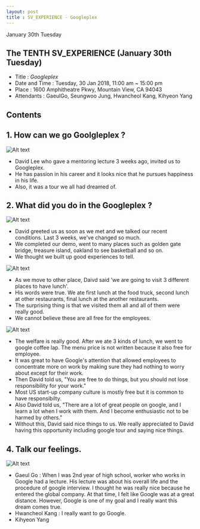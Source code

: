 ```yaml
---
layout: post
title : SV_EXPERIENCE - Googleplex
--- 
```


January 30th Tuesday

## The TENTH SV_EXPERIENCE (January 30th Tuesday)
- Title : _Googleplex_
- Date and Time : Tuesday, 30 Jan 2018, 11:00 am ~ 15:00 pm
- Place : 1600 Amphitheatre Pkwy, Mountain View, CA 94043
- Attendants : GaeulGo, Seungwoo Jung, Hwancheol Kang, Kihyeon Yang

## Contents

## 1. How can we go Goolgleplex ?
![Alt text](../images/SV_experience/180130/02.jpg "02")
- David Lee who gave a mentoring lecture 3 weeks ago, invited us to Googleplex.
- He has passion in his career and it looks nice that he pursues happiness in his life.
- Also, it was a tour we all had dreamed of. 

## 2. What did you do in the Googleplex ?
![Alt text](../images/SV_experience/180130/01.jpg "01")
- David greeted us as soon as we met and we talked our recent conditions. Last 3 weeks, we've changed so much. 
- We completed our demo, went to many places such as golden gate bridge, treasure island, oakland to see basketball and so on. 
- We thought we built up good experiences to tell.

![Alt text](../images/SV_experience/180130/03.jpg "03")
- As we move to other place, Daivd said 'we are going to visit 3 different places to have lunch'.
- His words were true. We ate first lunch at the food truck, second lunch at other restaurants, final lunch at the another restaurants. 
- The surprising thing is that we visited them all and all of them were really good.
- We cannot believe these are all free for the employees. 

![Alt text](../images/SV_experience/180130/04.jpg "04")
- The welfare is really good. After we ate 3 kinds of lunch, we went to google coffee lap. The menu price is not written because it also free for employee. 
- It was great to have Google's attention that allowed employees to concentrate more on work by making sure they had nothing to worry about except for their work.
- Then David told us, "You are free to do things, but you should not lose responsibility for your work."
- Most US start-up company culture is mostly free but it is common to have responsibilty. 
- Also David told us, "There are a lot of great people on google, and I learn a lot when I work with them. And I become enthusiastic not to be harmed by others."
- Without this, David said nice things to us. We really appreciated to David having this opportunity including google tour and saying nice things.

## 4. Talk our feelings.
![Alt text](../images/SV_experience/180128/06.jpg "05")
- Gaeul Go : When I was 2nd year of high school, worker who works in Google had a lecture. His lecture was about his overall life and the procedure of google interview. I thought he was really nice because he entered the global company. At that time, I felt like Google was at a great distance. However, Google is one of my goal and I really want this dream comes true. 
- Hwancheol Kang : I really want to go Google.
- Kihyeon Yang 


